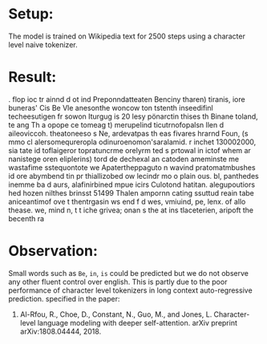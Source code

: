 # Setup: 

The model is trained on Wikipedia text for 2500 steps using a character level naive tokenizer.

# Result: 	

. flop ioc tr ainnd d ot ind Preponndatteaten Benciny tharen) tiranis, iore buneras' Cis
Be
 Vle anesonthe woncow ton tstenth inseedifinl techeesutigen fr sowon Iturgug is
20 lesy pönarctin thises th Binane toland, te ang Th a opope ce tomeag t) merupelind ticutrnofopalsn llen d aileoviccoh. theatoneeso s Ne, ardevatpas th eas fivares hrarnd Foun, (s mmo cl alersomequreropla odinuroenomon'saralamid. r inchet 130002000, sia tate id toflaigeror topratuncrme orelyrm ted s prtowal in ictof whem ar nanistege oren eliplerins) tord de dechexal an catoden ameminste me wastafime sstequontote we Apatertheppaguto n wavind pratomatmbushes id ore abymbend tin pr thiallizobed ow lecindr mo o plain ous. bl, panthedes inemme ba d aurs, alafinirbined mpue icirs Culotond hatitan. alegupoutiors hed hozen nilthes brinsst 51499 Thalen ampornn cating ssuttud reain tabe aniceantimof ove t thentrgasin ws end f d wes, vmiuind, pe, lenx. of allo thease. we, mind n, t t iche grivea; onan s the at ins tlaceterien, aripoft the becenth ra

# Observation: 

Small words such as `Be`, `in`, `is` could be predicted but we do not observe any other fluent control over english. This is partly due to the poor performance of character level tokenizers in long context auto-regressive prediction. specified in the paper:

1. Al-Rfou, R., Choe, D., Constant, N., Guo, M., and Jones, L.
Character-level language modeling with deeper self-attention.
arXiv preprint arXiv:1808.04444, 2018.

